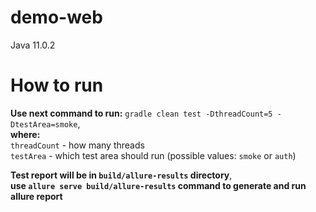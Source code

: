 # demo-web
Java 11.0.2

# How to run

**Use next command to run:**
```gradle clean test -DthreadCount=5 -DtestArea=smoke```,\
**where:**\
```threadCount``` - how many threads\
```testArea``` - which test area should run (possible values: ```smoke``` or ```auth```)

**Test report will be in ```build/allure-results``` directory**,\
**use ```allure serve build/allure-results``` command to generate and run allure report**
